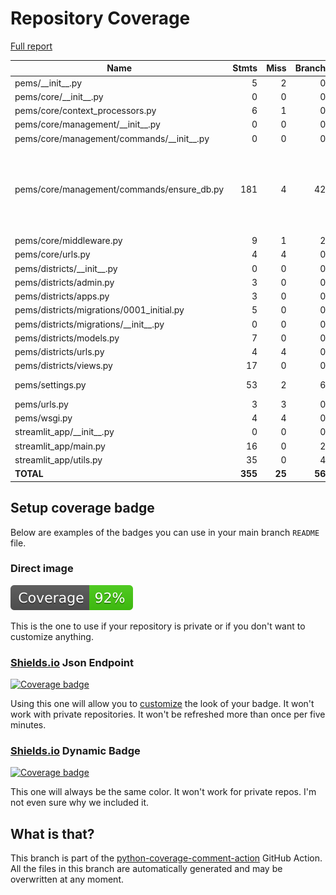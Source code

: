 # Repository Coverage

[Full report](https://htmlpreview.github.io/?https://github.com/lalver1/pems/blob/python-coverage-comment-action-data/htmlcov/index.html)

| Name                                          |    Stmts |     Miss |   Branch |   BrPart |   Cover |   Missing |
|---------------------------------------------- | -------: | -------: | -------: | -------: | ------: | --------: |
| pems/\_\_init\_\_.py                          |        5 |        2 |        0 |        0 |     60% |       5-7 |
| pems/core/\_\_init\_\_.py                     |        0 |        0 |        0 |        0 |    100% |           |
| pems/core/context\_processors.py              |        6 |        1 |        0 |        0 |     83% |        12 |
| pems/core/management/\_\_init\_\_.py          |        0 |        0 |        0 |        0 |    100% |           |
| pems/core/management/commands/\_\_init\_\_.py |        0 |        0 |        0 |        0 |    100% |           |
| pems/core/management/commands/ensure\_db.py   |      181 |        4 |       42 |        4 |     96% |73, 87-89, 99, 103->exit, 230->232, 300->304 |
| pems/core/middleware.py                       |        9 |        1 |        2 |        1 |     82% |        19 |
| pems/core/urls.py                             |        4 |        4 |        0 |        0 |      0% |       1-7 |
| pems/districts/\_\_init\_\_.py                |        0 |        0 |        0 |        0 |    100% |           |
| pems/districts/admin.py                       |        3 |        0 |        0 |        0 |    100% |           |
| pems/districts/apps.py                        |        3 |        0 |        0 |        0 |    100% |           |
| pems/districts/migrations/0001\_initial.py    |        5 |        0 |        0 |        0 |    100% |           |
| pems/districts/migrations/\_\_init\_\_.py     |        0 |        0 |        0 |        0 |    100% |           |
| pems/districts/models.py                      |        7 |        0 |        0 |        0 |    100% |           |
| pems/districts/urls.py                        |        4 |        4 |        0 |        0 |      0% |      5-10 |
| pems/districts/views.py                       |       17 |        0 |        0 |        0 |    100% |           |
| pems/settings.py                              |       53 |        2 |        6 |        1 |     95% |   126-127 |
| pems/urls.py                                  |        3 |        3 |        0 |        0 |      0% |       1-4 |
| pems/wsgi.py                                  |        4 |        4 |        0 |        0 |      0% |     10-16 |
| streamlit\_app/\_\_init\_\_.py                |        0 |        0 |        0 |        0 |    100% |           |
| streamlit\_app/main.py                        |       16 |        0 |        2 |        0 |    100% |           |
| streamlit\_app/utils.py                       |       35 |        0 |        4 |        0 |    100% |           |
|                                     **TOTAL** |  **355** |   **25** |   **56** |    **6** | **92%** |           |


## Setup coverage badge

Below are examples of the badges you can use in your main branch `README` file.

### Direct image

[![Coverage badge](https://raw.githubusercontent.com/lalver1/pems/python-coverage-comment-action-data/badge.svg)](https://htmlpreview.github.io/?https://github.com/lalver1/pems/blob/python-coverage-comment-action-data/htmlcov/index.html)

This is the one to use if your repository is private or if you don't want to customize anything.

### [Shields.io](https://shields.io) Json Endpoint

[![Coverage badge](https://img.shields.io/endpoint?url=https://raw.githubusercontent.com/lalver1/pems/python-coverage-comment-action-data/endpoint.json)](https://htmlpreview.github.io/?https://github.com/lalver1/pems/blob/python-coverage-comment-action-data/htmlcov/index.html)

Using this one will allow you to [customize](https://shields.io/endpoint) the look of your badge.
It won't work with private repositories. It won't be refreshed more than once per five minutes.

### [Shields.io](https://shields.io) Dynamic Badge

[![Coverage badge](https://img.shields.io/badge/dynamic/json?color=brightgreen&label=coverage&query=%24.message&url=https%3A%2F%2Fraw.githubusercontent.com%2Flalver1%2Fpems%2Fpython-coverage-comment-action-data%2Fendpoint.json)](https://htmlpreview.github.io/?https://github.com/lalver1/pems/blob/python-coverage-comment-action-data/htmlcov/index.html)

This one will always be the same color. It won't work for private repos. I'm not even sure why we included it.

## What is that?

This branch is part of the
[python-coverage-comment-action](https://github.com/marketplace/actions/python-coverage-comment)
GitHub Action. All the files in this branch are automatically generated and may be
overwritten at any moment.